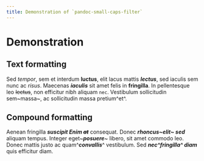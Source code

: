 ```yaml
---
title: Demonstration of `pandoc-small-caps-filter`
---
```


# Demonstration

## Text formatting

Sed *tempor*, sem et interdum **luctus**, elit lacus mattis ***lectus***, sed iaculis sem nunc ac _risus_. Maecenas ___iaculis___ sit amet felis in __fringilla__. In pellentesque leo ~~lectus~~, non efficitur nibh aliquam `nec`. Vestibulum sollicitudin sem~massa~, ac sollicitudin massa pretium^et^.

## Compound formatting

Aenean fringilla ***suscipit Enim ~~at~~*** consequat. Donec ***rhoncus~elit~ sed*** aliquam tempus. Integer eget~***posuere***~ libero, sit amet commodo leo. Donec mattis justo ac quam^***convallis***^ vestibulum. Sed ***nec^fringilla^ diam*** quis efficitur diam.
